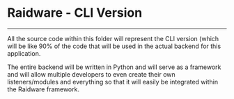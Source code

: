 # Raidware - CLI Version
---

All the source code within this folder will represent the CLI version (which will be like 90% of the code that will be used in the actual backend for this application.

The entire backend will be written in Python and will serve as a framework and will allow multiple developers to even create their own listeners/modules and everything so that it will easily be integrated within the Raidware framework.

